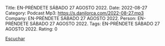 Title: EN-PRÉNDETE SÁBADO 27 AGOSTO 2022.
Date: 2022-08-27
Category: Podcast
Mp3: https://s.danilorca.com/2022-08-27.mp3
Company: EN-PRÉNDETE SÁBADO 27 AGOSTO 2022.
Person: EN-PRÉNDETE SÁBADO 27 AGOSTO 2022.
Tags: EN-PRÉNDETE SÁBADO 27 AGOSTO 2022.
Rating: 0

<a href="https://s.danilorca.com/2022-08-27.mp3" type="audio/mpeg">
Escuchar
</a>
